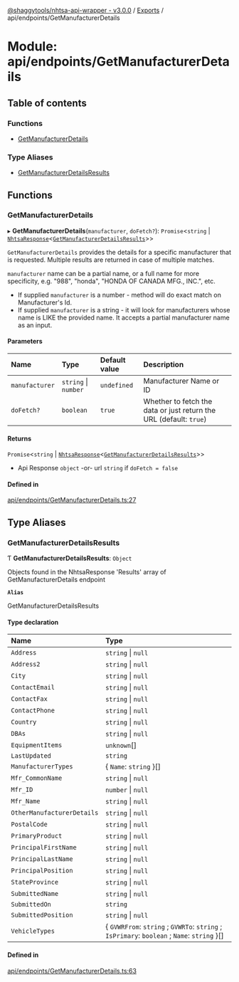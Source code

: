 [@shaggytools/nhtsa-api-wrapper - v3.0.0](../index.md) / [Exports](../modules.md) / api/endpoints/GetManufacturerDetails

# Module: api/endpoints/GetManufacturerDetails

## Table of contents

### Functions

- [GetManufacturerDetails](api_endpoints_GetManufacturerDetails.md#getmanufacturerdetails)

### Type Aliases

- [GetManufacturerDetailsResults](api_endpoints_GetManufacturerDetails.md#getmanufacturerdetailsresults)

## Functions

### GetManufacturerDetails

▸ **GetManufacturerDetails**(`manufacturer`, `doFetch?`): `Promise`<`string` \| [`NhtsaResponse`](api_types.md#nhtsaresponse)<[`GetManufacturerDetailsResults`](api_endpoints_GetManufacturerDetails.md#getmanufacturerdetailsresults)\>\>

`GetManufacturerDetails` provides the details for a specific manufacturer that is requested.
Multiple results are returned in case of multiple matches.

`manufacturer` name can be a partial name, or a full name for more specificity, e.g. "988",
"honda", "HONDA OF CANADA MFG., INC.", etc.

- If supplied `manufacturer` is a number - method will do exact match on Manufacturer's Id.
- If supplied `manufacturer` is a string - it will look for manufacturers whose name is LIKE the
  provided name. It accepts a partial manufacturer name as an input.

#### Parameters

| Name | Type | Default value | Description |
| :------ | :------ | :------ | :------ |
| `manufacturer` | `string` \| `number` | `undefined` | Manufacturer Name or ID |
| `doFetch?` | `boolean` | `true` | Whether to fetch the data or just return the URL (default: `true`) |

#### Returns

`Promise`<`string` \| [`NhtsaResponse`](api_types.md#nhtsaresponse)<[`GetManufacturerDetailsResults`](api_endpoints_GetManufacturerDetails.md#getmanufacturerdetailsresults)\>\>

- Api Response
`object` -or- url `string` if `doFetch = false`

#### Defined in

[api/endpoints/GetManufacturerDetails.ts:27](https://github.com/ShaggyTech/nhtsa-api-wrapper/blob/19d28b5/packages/lib/src/api/endpoints/GetManufacturerDetails.ts#L27)

## Type Aliases

### GetManufacturerDetailsResults

Ƭ **GetManufacturerDetailsResults**: `Object`

Objects found in the NhtsaResponse 'Results' array of GetManufacturerDetails endpoint

**`Alias`**

GetManufacturerDetailsResults

#### Type declaration

| Name | Type |
| :------ | :------ |
| `Address` | `string` \| ``null`` |
| `Address2` | `string` \| ``null`` |
| `City` | `string` \| ``null`` |
| `ContactEmail` | `string` \| ``null`` |
| `ContactFax` | `string` \| ``null`` |
| `ContactPhone` | `string` \| ``null`` |
| `Country` | `string` \| ``null`` |
| `DBAs` | `string` \| ``null`` |
| `EquipmentItems` | `unknown`[] |
| `LastUpdated` | `string` |
| `ManufacturerTypes` | { `Name`: `string`  }[] |
| `Mfr_CommonName` | `string` \| ``null`` |
| `Mfr_ID` | `number` \| ``null`` |
| `Mfr_Name` | `string` \| ``null`` |
| `OtherManufacturerDetails` | `string` \| ``null`` |
| `PostalCode` | `string` \| ``null`` |
| `PrimaryProduct` | `string` \| ``null`` |
| `PrincipalFirstName` | `string` \| ``null`` |
| `PrincipalLastName` | `string` \| ``null`` |
| `PrincipalPosition` | `string` \| ``null`` |
| `StateProvince` | `string` \| ``null`` |
| `SubmittedName` | `string` \| ``null`` |
| `SubmittedOn` | `string` |
| `SubmittedPosition` | `string` \| ``null`` |
| `VehicleTypes` | { `GVWRFrom`: `string` ; `GVWRTo`: `string` ; `IsPrimary`: `boolean` ; `Name`: `string`  }[] |

#### Defined in

[api/endpoints/GetManufacturerDetails.ts:63](https://github.com/ShaggyTech/nhtsa-api-wrapper/blob/19d28b5/packages/lib/src/api/endpoints/GetManufacturerDetails.ts#L63)
